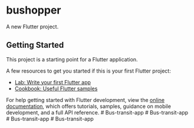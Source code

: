 # bushopper

A new Flutter project.

## Getting Started

This project is a starting point for a Flutter application.

A few resources to get you started if this is your first Flutter project:

- [Lab: Write your first Flutter app](https://docs.flutter.dev/get-started/codelab)
- [Cookbook: Useful Flutter samples](https://docs.flutter.dev/cookbook)

For help getting started with Flutter development, view the
[online documentation](https://docs.flutter.dev/), which offers tutorials,
samples, guidance on mobile development, and a full API reference.
#   B u s - t r a n s i t - a p p  
 #   B u s - t r a n s i t - a p p  
 #   B u s - t r a n s i t - a p p  
 #   B u s - t r a n s i t - a p p  
 